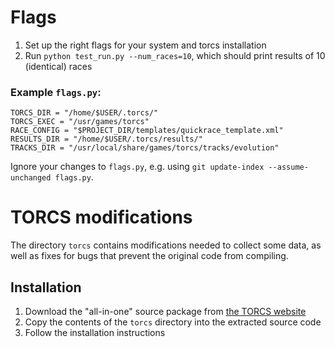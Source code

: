 # Flags

1. Set up the right flags for your system and torcs installation
2. Run `python test_run.py --num_races=10`, which should print results of 10 (identical) races

### Example `flags.py`:
```
TORCS_DIR = "/home/$USER/.torcs/"
TORCS_EXEC = "/usr/games/torcs"
RACE_CONFIG = "$PROJECT_DIR/templates/quickrace_template.xml"
RESULTS_DIR = "/home/$USER/.torcs/results/"
TRACKS_DIR = "/usr/local/share/games/torcs/tracks/evolution"
```

Ignore your changes to `flags.py`, e.g. using `git update-index --assume-unchanged flags.py`.

# TORCS modifications

The directory `torcs` contains modifications needed to collect some data, as well as fixes for bugs that prevent the original code from compiling.

## Installation

1. Download the "all-in-one" source package from [the TORCS website](http://torcs.sourceforge.net/index.php?name=Sections&op=viewarticle&artid=3)
2. Copy the contents of the `torcs` directory into the extracted source code
3. Follow the installation instructions
